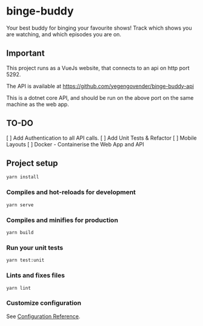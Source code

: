 # binge-buddy

Your best buddy for binging your favourite shows!
Track which shows you are watching, and which episodes you are on.

## Important

This project runs as a VueJs website, that connects to an api on http port 5292.

The API is available at https://github.com/yegengovender/binge-buddy-api

This is a dotnet core API, and should be run on the above port on the same machine as the web app.

## TO-DO
[ ] Add Authentication to all API calls.
[ ] Add Unit Tests & Refactor
[ ] Mobile Layouts
[ ] Docker - Containerise the Web App and API 


## Project setup
```
yarn install
```

### Compiles and hot-reloads for development
```
yarn serve
```

### Compiles and minifies for production
```
yarn build
```

### Run your unit tests
```
yarn test:unit
```

### Lints and fixes files
```
yarn lint
```

### Customize configuration
See [Configuration Reference](https://cli.vuejs.org/config/).
